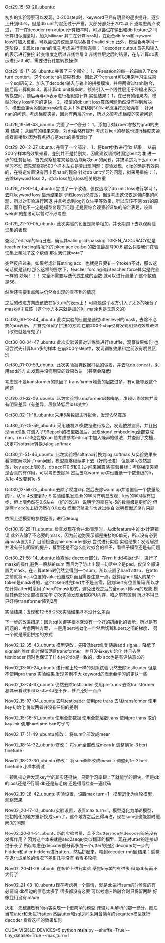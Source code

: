 Oct29_15-59-28_ubuntu:

初步的实验观察可以发现，0-200step时，keyword已经有明显的逐步提升，逐步上升到60%，但是db unit的震荡过于严重，大部分都处于20%以下
遂考虑两点改进，
其一在decoder rnn output计算概率时，可以尝试在输出和db feature之间计算相似度量时，加入bilinear
其二在计算loss时，在融合db loss和keyword loss时加入权重，可以尝试的权重是除以各自个valid step
此外，模型会再学习一定阶段，出现loss nan的情况
考虑进行实验完善：
1 decoder output 首先和输入的表示进行拼接  转变维度之后过非线性层
2 非线性层之后的结果，在与计算db表示进行attn时，需要进行维度转换操作


Oct29_19-17-39_ubuntu:
完善了三个部分：
1，在session的每一轮前加入了pre turn content，这个content内部只有db，因此这个content可以用来学习生成第一个sql语句
2，加入了decoder输入与输出的拼接模块，并将两者过tanh融合，随后再计算概率
3，再计算db unit概率时，额外引入一个线性层用于将输出表示转换空间，随后再与db表示进行相似度计算
实验结果：
1，在已有的结果内，模型的key loss学习的更快，
2，模型的db unit loss震荡问题仍然没有得到解决
3，模型会更快的到达nan的情况 从1.2k迁移到500k
考虑进行实验完善：
针对nan的问题，考虑梯度夹紧，因为有两层的rnn，所以必须考虑梯度的夹紧问题


Oct29_19-58-43_ubuntu:
完善了一个部分：
1，添加了对非bert参数的grad的夹紧
结果：
从目前的结果来看，对db会略有提升
考虑对bert的参数也进行梯度夹紧 或者直接fix 因为有点担心是bert的梯度爆炸了

Oct29_20-12-27_ubuntu:
完善了一个部分：
1，将bert参数进行fix
结果：
从前200个样本的效果来看，差别并不是特别大，因此建议调试时固定bert为准
进一步的任务目标，首先观察梯度夹紧是否能解决nan的问题，并搞清楚为什么db unit学习不动
首先观察第500个样本左右是否出现问题：实验发现，clip的确是有效果的，在特定位置没有再出现nan的现象
针对db unit学习的问题，拟采用措施：
1，去除keyword loss
2，对db loss加入loss相关的权重


Oct29_21-20-14_ubuntu:
尝试了一个改动，仅仅选取了db unit loss进行学习
1，去除keyword loss
显示结果是 训练loss仍然震荡，但是考虑这仅仅是训练集的问题，所以对实验进行回退
并且考虑到log的众生平等效果，所以应该不是loss的原因，而且也不一定是模型出现了问题
还是要综合观察验证集的综合表现，设置weight的想法可以暂时不必考虑


Oct29_22-10-05_ubuntu:
此次实验的设置是简单相加，并长期跑下去以观察验证集的表现


查阅了editsql的log日志，确认其valid gold-passing TOKEN_ACCURACY就是teacher forcing情况下的token acc
editsql的数值最高时90.6 那么只要我们在验证集上超过了这个数值  那么我们就sota了

突然反应过来，如果考虑计算string acc，也就是只要有一个token不对，那么这句话就是错的
那么这样的要求下，teacher forcing和非teacher force其实是完全一样的
妙啊！！！
完全不需要写迭代式生成的函数 就可以进行测量了,这个数值是56，

然后还需要重点解决仍然会出现的查不到的情况

之后的改进方向应该放在多头db的表示上！
可能是这个地方引入了太多的噪音了 mask掉才应该（这个地方本来就是加的0，mask也是无意义的）

Oct30_00-18-44_ubuntu:
此次实验的设置是通过utter level的mask，去除不必要的db表示，
并首先保留了拼接的方式
在前200个step没有发现明显的效果改进（改进就是有鬼了）


Oct30_00-34-47_ubuntu:
此次实验设置对训练集进行shuffle，观察效果如何
也可尝试先计算turn多的样本
在前200个step中，发现训练效果和之前没有明显区别

Oct30_01-00-59_ubuntu:
此次实验摒弃数据打乱的做法，并去除db concat，采用add的方式
发现并没有明显的效果改进 （甚至会降低）

考虑是不是transformer的原因？
transformer堆叠的层数过多，有可能导致这个问题

Oct30_01-22-06_ubuntu:
此次实验将transformer层数降低，发现训练效果并没有明显差异（有差异，层数降低后loss变大）

Oct30_02-11-18_ubuntu:
采用5条数据进行拟合，发现依然震荡

Oct30_02-25-59_ubuntu:
采用随机20条数据进行拟合，发现依然震荡，并且出现nan现象
在调入了99epoch的模型数据后，发现signal embedding全部变成nan，rnn cell也变成nan
随考虑参考editsql中加入噪声的做法，并查阅了文档，决定将softmax转换为log softmax

Oct30_11-54-46_ubuntu:
此次实验将softmax转换为log softmax
从实验效果来看彻底解决掉了nan问题，模型能够继续学下去（好的改进）
但是学习依然震荡，key acc上限0.6，db acc在0.6和0.2之间来回震荡
实验目标：考察梯度夹紧是否真的有作用，可以考虑去除掉
然后去除warm up并设置低一个数量级的lr，从1e-4改变到1e-5

Oct30_12-58-25_ubuntu:
去除了梯度clip
然后去除warm up并设置低一个数量级的lr，从1e-4改变到1e-5
实验结果发现db的学习有明显改观，key的学习稍有进步，但上限仍然在0.6左右 （好的改进）
说明学习率在1e-5的数量级是更好的
但是两个acc的上限仍然在0.6左右 模型仍然没有快速过拟合
说明模型还是有问题

依照上述模型的参数配置，进行debug


Oct30_19-26-11_ubuntu:
检查发现在合并db表示时，从dbfeature中的idx计算错误
此外去除了不必要的mask，因为前边伪表示都是拼接的0单元，所以没有必要再mask置为0了
目前检查到hie decoder部分
尝试进行实验
实验结果：发现居然并没有任何明显的提升，模型还是不怎么能过拟合的样子，看样子模型还是有问题

Oct30_21-58-14_ubuntu:
检查hie decoder部分，在rnn hidd初始化时，进行了mask的操作,避免一股脑的sum
而且为了防止出现一句话中全是pad，仅仅全部设置为mask，在计算atten时仍然会得到一个sum，所以设置了hard atten，在attn之前就将mask位置的value设置成0
而且需要注意一点，就算给bert输入的某个token是mask过的，这个token过完bert并不是全零，因为bert有位置编码
所以才在计算atten时采用了hard的mask形式，避免出现之后的全mask即avg的现象
模型其他部分全部检查完毕
初次实验发现会超GPU内存，和之前有区别 所以不得已只好将transformer降到2层

实验结果：发现和12-58-25次实验结果基本没什么差距




下一步的改进措施：因为sql关键字根本就没有一个好的初始化的表示，所以是有问题的，考虑两种方案，
一是用bert初始化一个然后切断和bert之间的梯度，
另一个就是采用拼接的方式


Nov02_12-35-43_ubuntu
模型更改：先降低bert维度 随后add signal，降低了signal的维度
此时保留两层transformer，并且没有key初始化
并且去除testloader 同时也保证了样本内的db是一致的，db acc也是有评估意义的

Nov02_13-00-24_ubuntu
进行和上轮一样的对照试验
仍然去除testloader 但是不使用pre trans
实验结果 发现差别不大  keyword的表示会学习的更快一些

Nov02_13-24-37_ubuntu
仍然去除testloader 使用pre trans
去除transformer 总体来看效果和12-35-43差不多，甚至还好一点点

Nov02_15-07-04_ubuntu
去除testloader 使用pre trans  去除transformer 使用key初始化
貌似两者并没有任何的差别

Nov02_15-38-51_ubuntu
使用全部数据 使用全部层数trans  使用pre trans  取消key init 使用hard attn
bert可学习

Nov02_17-51-49_ubuntu
修改： 将sum全部改成mean



Nov02_18-14-32_ubuntu
修改： 将sum全部改成mean
lr 调整到1e-3 bert finetune

Nov02_18-23-30_ubuntu
修改： 将sum全部改成mean
lr 调整到1e-3 bert finetune
小样本调试

一顿乱搞之后发现key学的其实还挺快，只要学习率跟上了就能学的很快，但是db的loss还是不行啊
db还是有毛病 还是得再检查一遍代码

Nov02_19-26-42_ubuntu
实验设置，设置max turn=1，模型退化为单轮模型，观察效果

Nov02_20-17-13_ubuntu
实验设置，设置max turn=1，模型退化为单轮模型，
把初始化的地方重新换成sum了，这个地方之后还得再改，现在sum倒也能暂时缓解0的问题

Nov02_20-34-51_ubuntu
新的实验考量，会不会utterance在decoder部分没有发挥作用？
因为这个本来就是seq2seq的类似翻译的模型，现在对utter的连接却过于长了
所以考虑在decoder部分再多加一个utter的链接
decoder每一步的hidden和utter hiddens进行atten，然后拼起来，喂到decoder rnn里
结果：感觉在退化成单轮的情况下差别几乎没有
看看多轮吧


Nov02_20-41-28_ubuntu
在多轮上进行实验 
感觉key学的有进步 但是db反而不大行了


Nov02_21-03-10_ubuntu
现在考虑另一个事情，就是db进行sum的时候真的有必要吗
db里边的信息太多了 很多都没有必要
可以考虑三路融合时只保留两路
好像屁用没有 made



决定：先根据已有的内容实现一个更简单的模型
保留对db解析的那一部分，随后当前utter和db进行atten
然后utter和sql之间采用最简单的seqatten模型就行decoder
看看这样的效果如何




CUDA_VISIBLE_DEVICES=5 python __main__.py --shuffle=True --tiny_dataset=True --max_turn=1
